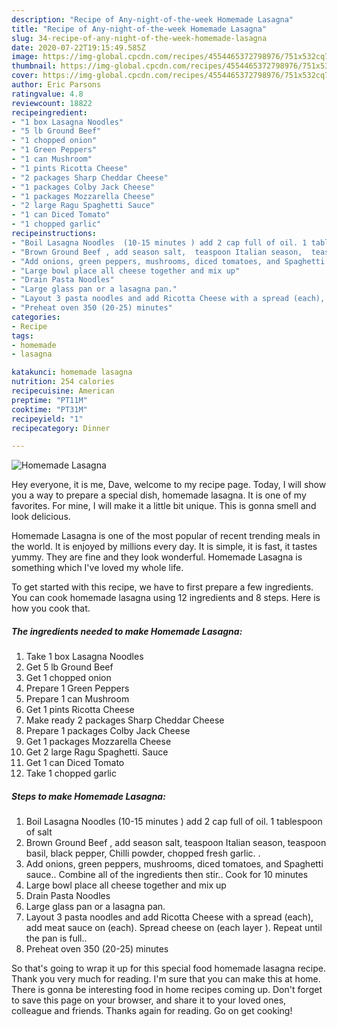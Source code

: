 ```yaml
---
description: "Recipe of Any-night-of-the-week Homemade Lasagna"
title: "Recipe of Any-night-of-the-week Homemade Lasagna"
slug: 34-recipe-of-any-night-of-the-week-homemade-lasagna
date: 2020-07-22T19:15:49.585Z
image: https://img-global.cpcdn.com/recipes/4554465372798976/751x532cq70/homemade-lasagna-recipe-main-photo.jpg
thumbnail: https://img-global.cpcdn.com/recipes/4554465372798976/751x532cq70/homemade-lasagna-recipe-main-photo.jpg
cover: https://img-global.cpcdn.com/recipes/4554465372798976/751x532cq70/homemade-lasagna-recipe-main-photo.jpg
author: Eric Parsons
ratingvalue: 4.8
reviewcount: 18822
recipeingredient:
- "1 box Lasagna Noodles"
- "5 lb Ground Beef"
- "1 chopped onion"
- "1 Green Peppers"
- "1 can Mushroom"
- "1 pints Ricotta Cheese"
- "2 packages Sharp Cheddar Cheese"
- "1 packages Colby Jack Cheese"
- "1 packages Mozzarella Cheese"
- "2 large Ragu Spaghetti Sauce"
- "1 can Diced Tomato"
- "1 chopped garlic"
recipeinstructions:
- "Boil Lasagna Noodles  (10-15 minutes ) add 2 cap full of oil. 1 tablespoon of salt"
- "Brown Ground Beef , add season salt,  teaspoon Italian season,  teaspoon basil, black pepper, Chilli powder, chopped fresh garlic. ."
- "Add onions, green peppers, mushrooms, diced tomatoes, and Spaghetti sauce.. Combine all of the ingredients then stir.. Cook for 10 minutes"
- "Large bowl place all cheese together and mix up"
- "Drain Pasta Noodles"
- "Large glass pan or a lasagna pan."
- "Layout 3 pasta noodles and add Ricotta Cheese with a spread (each), add meat sauce on (each). Spread cheese on (each layer ). Repeat  until the pan is full.."
- "Preheat oven 350 (20-25) minutes"
categories:
- Recipe
tags:
- homemade
- lasagna

katakunci: homemade lasagna 
nutrition: 254 calories
recipecuisine: American
preptime: "PT11M"
cooktime: "PT31M"
recipeyield: "1"
recipecategory: Dinner

---
```



![Homemade Lasagna](https://img-global.cpcdn.com/recipes/4554465372798976/751x532cq70/homemade-lasagna-recipe-main-photo.jpg)

Hey everyone, it is me, Dave, welcome to my recipe page. Today, I will show you a way to prepare a special dish, homemade lasagna. It is one of my favorites. For mine, I will make it a little bit unique. This is gonna smell and look delicious.

Homemade Lasagna is one of the most popular of recent trending meals in the world. It is enjoyed by millions every day. It is simple, it is fast, it tastes yummy. They are fine and they look wonderful. Homemade Lasagna is something which I've loved my whole life.




To get started with this recipe, we have to first prepare a few ingredients. You can cook homemade lasagna using 12 ingredients and 8 steps. Here is how you cook that.

<!--inarticleads1-->

##### The ingredients needed to make Homemade Lasagna:

1. Take 1 box Lasagna Noodles
1. Get 5 lb Ground Beef
1. Get 1 chopped onion
1. Prepare 1 Green Peppers
1. Prepare 1 can Mushroom
1. Get 1 pints Ricotta Cheese
1. Make ready 2 packages Sharp Cheddar Cheese
1. Prepare 1 packages Colby Jack Cheese
1. Get 1 packages Mozzarella Cheese
1. Get 2 large Ragu Spaghetti. Sauce
1. Get 1 can Diced Tomato
1. Take 1 chopped garlic




<!--inarticleads2-->

##### Steps to make Homemade Lasagna:

1. Boil Lasagna Noodles  (10-15 minutes ) add 2 cap full of oil. 1 tablespoon of salt
1. Brown Ground Beef , add season salt,  teaspoon Italian season,  teaspoon basil, black pepper, Chilli powder, chopped fresh garlic. .
1. Add onions, green peppers, mushrooms, diced tomatoes, and Spaghetti sauce.. Combine all of the ingredients then stir.. Cook for 10 minutes
1. Large bowl place all cheese together and mix up
1. Drain Pasta Noodles
1. Large glass pan or a lasagna pan.
1. Layout 3 pasta noodles and add Ricotta Cheese with a spread (each), add meat sauce on (each). Spread cheese on (each layer ). Repeat  until the pan is full..
1. Preheat oven 350 (20-25) minutes




So that's going to wrap it up for this special food homemade lasagna recipe. Thank you very much for reading. I'm sure that you can make this at home. There is gonna be interesting food in home recipes coming up. Don't forget to save this page on your browser, and share it to your loved ones, colleague and friends. Thanks again for reading. Go on get cooking!
